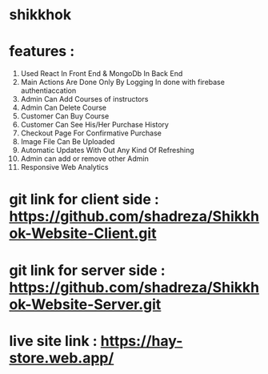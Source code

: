 # shikkhok

# features :

1. Used React In Front End & MongoDb In Back End
2. Main Actions Are Done Only By Logging In done with firebase authentiaccation 
3. Admin Can Add Courses of instructors
4. Admin Can Delete Course
5. Customer Can Buy Course
6. Customer Can See His/Her Purchase History
7. Checkout Page For Confirmative Purchase
8. Image File Can Be Uploaded
9. Automatic Updates With Out Any Kind Of Refreshing
10. Admin can add or remove other Admin
11. Responsive Web Analytics

# git link for client side : https://github.com/shadreza/Shikkhok-Website-Client.git

# git link for server side : https://github.com/shadreza/Shikkhok-Website-Server.git

# live site link : https://hay-store.web.app/

